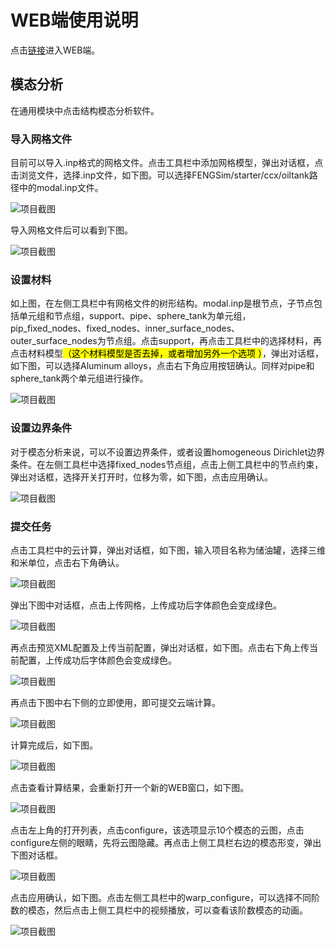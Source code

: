 # WEB端使用说明

点击[链接](https://run-web-app.pre-env.cae001.com/projects)进入WEB端。

## 模态分析

在通用模块中点击结构模态分析软件。

### 导入网格文件

目前可以导入.inp格式的网格文件。点击工具栏中添加网格模型，弹出对话框，点击浏览文件，选择.inp文件，如下图。可以选择FENGSim/starter/ccx/oiltank路径中的modal.inp文件。

![项目截图](./fig/1.png)

导入网格文件后可以看到下图。

![项目截图](./fig/2.png)

### 设置材料

如上图，在左侧工具栏中有网格文件的树形结构。modal.inp是根节点，子节点包括单元组和节点组，support、pipe、sphere\_tank为单元组，pip\_fixed\_nodes、fixed\_nodes、inner\_surface\_nodes、outer\_surface\_nodes为节点组。点击support，再点击工具栏中的选择材料，再点击材料模型<mark>（这个材料模型是否去掉，或者增加另外一个选项 ）</mark>，弹出对话框，如下图，可以选择Aluminum alloys，点击右下角应用按钮确认。同样对pipe和sphere\_tank两个单元组进行操作。

![项目截图](./fig/3.png)

### 设置边界条件

对于模态分析来说，可以不设置边界条件，或者设置homogeneous Dirichlet边界条件。在左侧工具栏中选择fixed\_nodes节点组，点击上侧工具栏中的节点约束，弹出对话框，选择开关打开时，位移为零，如下图，点击应用确认。

![项目截图](./fig/4.png)

### 提交任务

点击工具栏中的云计算，弹出对话框，如下图，输入项目名称为储油罐，选择三维和米单位，点击右下角确认。

![项目截图](./fig/5.png)

弹出下图中对话框，点击上传网格，上传成功后字体颜色会变成绿色。

![项目截图](./fig/6.png)

再点击预览XML配置及上传当前配置，弹出对话框，如下图。点击右下角上传当前配置，上传成功后字体颜色会变成绿色。

![项目截图](./fig/7.png)

再点击下图中右下侧的立即使用，即可提交云端计算。

![项目截图](./fig/8.png)

计算完成后，如下图。

![项目截图](./fig/9.png)

点击查看计算结果，会重新打开一个新的WEB窗口，如下图。

![项目截图](./fig/10.png)

点击左上角的打开列表，点击configure，该选项显示10个模态的云图，点击configure左侧的眼睛，先将云图隐藏。再点击上侧工具栏右边的模态形变，弹出下图对话框。

![项目截图](./fig/11.png)

点击应用确认，如下图。点击左侧工具栏中的warp_configure，可以选择不同阶数的模态，然后点击上侧工具栏中的视频播放，可以查看该阶数模态的动画。

![项目截图](./fig/12.png)
